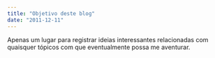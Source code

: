 ```yaml
---
title: "Objetivo deste blog"
date: "2011-12-11"
---
```


Apenas um lugar para registrar ideias interessantes relacionadas com quaisquer tópicos com que eventualmente possa me aventurar.
